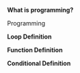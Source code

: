 <b>What is programming?</b>

Programming 

<b>Loop Definition</b>


<b>Function Definition</b>


<b>Conditional Definition</b>
